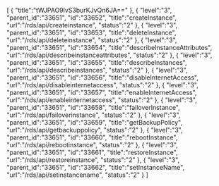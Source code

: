 [
	{
		"title":"tWJPAO9lvS3burKJvQn6JA=="
	},
	{
		"level":"3",
		"parent_id":"33651",
		"id":"33652",
		"title":"createInstance",
		"url":"/rds/api/createinstance",
		"status":"2"
	},
	{
		"level":"3",
		"parent_id":"33651",
		"id":"33653",
		"title":"deleteInstance",
		"url":"/rds/api/deleteinstance",
		"status":"2"
	},
	{
		"level":"3",
		"parent_id":"33651",
		"id":"33654",
		"title":"describeInstanceAttributes",
		"url":"/rds/api/describeinstanceattributes",
		"status":"2"
	},
	{
		"level":"3",
		"parent_id":"33651",
		"id":"33655",
		"title":"describeInstances",
		"url":"/rds/api/describeinstances",
		"status":"2"
	},
	{
		"level":"3",
		"parent_id":"33651",
		"id":"33656",
		"title":"disableInternetAccess",
		"url":"/rds/api/disableinternetaccess",
		"status":"2"
	},
	{
		"level":"3",
		"parent_id":"33651",
		"id":"33657",
		"title":"enableInternetAccess",
		"url":"/rds/api/enableinternetaccess",
		"status":"2"
	},
	{
		"level":"3",
		"parent_id":"33651",
		"id":"33658",
		"title":"failoverInstance",
		"url":"/rds/api/failoverinstance",
		"status":"2"
	},
	{
		"level":"3",
		"parent_id":"33651",
		"id":"33659",
		"title":"getBackupPolicy",
		"url":"/rds/api/getbackuppolicy",
		"status":"2"
	},
	{
		"level":"3",
		"parent_id":"33651",
		"id":"33660",
		"title":"rebootInstance",
		"url":"/rds/api/rebootinstance",
		"status":"2"
	},
	{
		"level":"3",
		"parent_id":"33651",
		"id":"33661",
		"title":"restoreInstance",
		"url":"/rds/api/restoreinstance",
		"status":"2"
	},
	{
		"level":"3",
		"parent_id":"33651",
		"id":"33662",
		"title":"setInstanceName",
		"url":"/rds/api/setinstancename",
		"status":"2"
	}
]